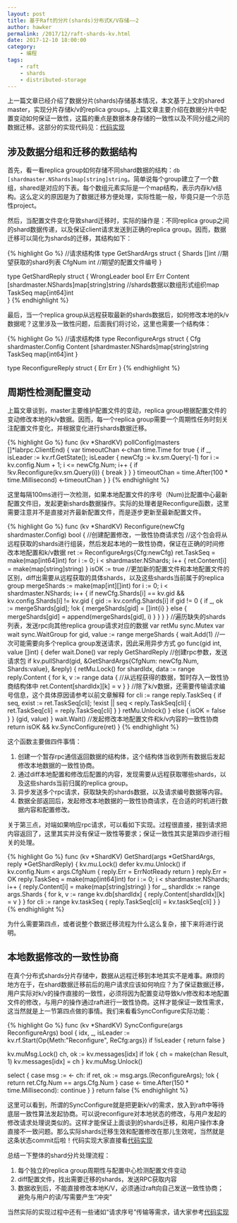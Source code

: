 ```yaml
---
layout: post
title: 基于Raft的分片(shards)分布式K/V存储——2
author: hawker
permalink: /2017/12/raft-shards-kv.html
date: 2017-12-10 18:00:00
category:
    - 编程
tags:
    - raft
    - shards
    - distributed-storage
---
```

 上一篇文章已经介绍了数据分片(shards)存储基本情况，本文基于上文的shared master，实现分片存储k/v的replica groups。上篇文章主要介绍在数据分片中配置变动如何保证一致性，这篇的重点是数据本身存储的一致性以及不同分组之间的数据迁移。这部分的实现代码见：[代码实现](https://github.com/hawkxiang/Distributed-System/tree/master/shardkv)

## 涉及数据分组和迁移的数据结构

首先，看一看replica group如何存储不同shard数据的结构：`db [shardmaster.NShards]map[string]string`。简单说每个group建立了一个数组，shared是对应的下表。每个数组元素实际是一个map结构，表示内存k/v结构。这么定义的原因是为了数据迁移方便处理，实际性能一般，毕竟只是一个示范性project。

然后，当配置文件变化导致shard迁移时，实际的操作是：不同replica group之间的shard数据传递，以及保证client请求发送到正确的replica group。因而，数据迁移可以简化为shards的迁移，其结构如下：

{% highlight Go %}
//请求结构体
type GetShardArgs struct {
	Shards	[]int         //期望获取的shard列表
	CfgNum	int           //期望的配置文件编号
}

type GetShardReply struct {
	WrongLeader bool
	Err 	Err
	Content	[shardmaster.NShards]map[string]string //shards数据以数组形式组织map
	TaskSeq map[int64]int                          
}
{% endhighlight %}

最后，当一个replica group从远程获取最新的shards数据后，如何修改本地的k/v数据呢？这里涉及一致性问题，后面我们将讨论，这里也需要一个结构体：

{% highlight Go %}
//请求结构体
type ReconfigureArgs struct {
	Cfg	shardmaster.Config
	Content [shardmaster.NShards]map[string]string
	TaskSeq map[int64]int
}

type ReconfigureReply struct {
	Err	Err
}
{% endhighlight %}

## 周期性检测配置变动
上篇文章谈到，master主要维护配置文件的变动，replica group根据配置文件的变动修改本地的k/v数据。因而，每一个replica group需要一个周期性任务时刻关注配置文件变化，并根据变化进行shards数据迁移。

{% highlight Go %}
func (kv *ShardKV) pollConfig(masters []*labrpc.ClientEnd) {
	var timeoutChan <-chan time.Time
	for true {
		if _, isLeader := kv.rf.GetState(); isLeader {
			newCfg := kv.sm.Query(-1)
			for i := kv.config.Num + 1; i <= newCfg.Num; i++ {
				if !kv.Reconfigure(kv.sm.Query(i)) {
					break
				}
			}
		}
		timeoutChan = time.After(100 * time.Millisecond)
		<-timeoutChan
	}
}
{% endhighlight %}

这里每隔100ms进行一次检测，如果本地配置文件的序号（Num)比配置中心最新配置文件旧，发起更新shards数据操作。实际的处理者是Reconfigure函数，这里需要注意并不是直接对齐最新配置文件，而是逐步更新至最新配置文件。

{% highlight Go %}
func (kv *ShardKV) Reconfigure(newCfg shardmaster.Config) bool {
	//创建配置修改，一致性协商请求包
	//这个包会将从远程获取的shards进行组装，然后发起本地的一致性协商，保证在正确的时间修改本地配置和k/v数据
	ret := ReconfigureArgs{Cfg:newCfg}
	ret.TaskSeq = make(map[int64]int)
	for i := 0; i < shardmaster.NShards; i++ {
		ret.Content[i] = make(map[string]string)
	}
	isOK := true
	//更加新的配置文件和本地配置文件的区别，diff出需要从远程获取的具体shards，以及这些shards当前属于的replica group
	mergeShards := make(map[int][]int)
	for i := 0; i < shardmaster.NShards; i++ {
		if newCfg.Shards[i] == kv.gid && kv.config.Shards[i] != kv.gid {
			gid := kv.config.Shards[i]
			if gid != 0 {
				if _, ok := mergeShards[gid]; !ok {
					mergeShards[gid] = []int{i}
				} else {
					mergeShards[gid] = append(mergeShards[gid], i)
				}
			}
		}
	}
	//遍历缺失的shards列表，发送rpc向其他replica group请求对应的数据
	var retMu sync.Mutex
	var wait sync.WaitGroup
	for gid, value := range mergeShards {
		wait.Add(1)
		//一次可能需要向多个replica group发送请求，因此采用异步方式
		go func(gid int, value []int) {
			defer wait.Done()
			var reply GetShardReply
			//创建rpc参数，发送请求包
			if kv.pullShard(gid, &GetShardArgs{CfgNum: newCfg.Num, Shards:value}, &reply) {
				retMu.Lock()
				for shardIdx, data := range reply.Content {
					for k, v := range data {
						//从远程获得的数据，暂时存入一致性协商结构体中
						ret.Content[shardIdx][k] = v
					}
				}
				//除了k/v数据，还需要传输请求编号信息，这个具体原因请参考以前文章解释
				for cli := range reply.TaskSeq {
					if seq, exist := ret.TaskSeq[cli]; !exist || seq < reply.TaskSeq[cli] {
						ret.TaskSeq[cli] = reply.TaskSeq[cli]
					}
				}
				retMu.Unlock()
			} else {
				isOK = false
			}
		} (gid, value)
	}
	wait.Wait()
	//发起修改本地配置文件和k/v内容的一致性协商
	return isOK && kv.SyncConfigure(ret)
}
{% endhighlight %}

这个函数主要做四件事情：

1. 创建一个暂存rpc通信返回数据的结构体，这个结构体当收到所有数据后发起修改本地数据的一致性协商。
2. 通过diff本地配置和修改后配置的内容，发现需要从远程获取哪些shards，以及这些shards当前归属的replica group。
3. 异步发送多个rpc请求，获取缺失的shards数据，以及请求编号数据等内容。
4. 数据全部返回后，发起修改本地数据的一致性协商请求，在合适的时机进行数据内容和配置修改。

关于第三点，对端如果响应rpc请求，可以看如下实现。过程很直接，接到请求把内容返回了，这里其实并没有保证一致性等要求；保证一致性其实是第四步进行相关的处理。

{% highlight Go %}
func (kv *ShardKV) GetShard(args *GetShardArgs, reply *GetShardReply) {
	kv.mu.Lock()
	defer kv.mu.Unlock()
	if kv.config.Num < args.CfgNum {
		reply.Err = ErrNotReady
		return
	}
	reply.Err = OK
	reply.TaskSeq = make(map[int64]int)
	for i := 0; i < shardmaster.NShards; i++ {
		reply.Content[i] = make(map[string]string)
	}
	for _, shardIdx := range args.Shards {
		for k, v := range kv.db[shardIdx] {
			reply.Content[shardIdx][k] = v
		}
	}
	for cli := range kv.taskSeq {
		reply.TaskSeq[cli] = kv.taskSeq[cli]
	}
}
{% endhighlight %}

为什么需要第四点，或者说整个数据迁移流程为什么这么复杂，接下来将进行说明。

## 本地数据修改的一致性协商

在真个分布式shards分片存储中，数据从远程迁移到本地其实不是难事。麻烦的地方在于，在shard数据迁移前后的用户请求应该如何响应？为了保证数据迁移，用户实际对k/v的操作直接的一致性，必须将因为配置变动导致k/v修改和本地配置文件的修改，与用户的操作通过raft进行一致性协商。这样才能保证一致性需求，这当然就是上一节第四点做的事情。我们来看看SyncConfigure实际功能：

{% highlight Go %}
func (kv *ShardKV) SyncConfigure(args ReconfigureArgs) bool {
idx, _, isLeader := kv.rf.Start(Op{Meth:"Reconfigure", ReCfg:args})
if !isLeader {
	return false
}

kv.muMsg.Lock()
ch, ok := kv.messages[idx]
if !ok {
	ch = make(chan Result, 1)
	kv.messages[idx] = ch
}
kv.muMsg.Unlock()

select {
case msg := <- ch:
	if ret, ok := msg.args.(ReconfigureArgs); !ok {
		return ret.Cfg.Num == args.Cfg.Num
	}
case <- time.After(150 * time.Millisecond):
	continue
}
}
return false
{% endhighlight %}

这里可以看到，所谓的SyncConfigure就是把更新k/v的需求，放入到raft中等待底层一致性算法发起协商。可以说reconfigure对本地状态的修改，与用户发起的修改请求处理说类似的。这样才能保证上面谈到的shards迁移，和用户操作本身直接不一致问题。那么实际shards迁移生效和配置修改在那儿生效呢，当然就是这条状态commit后啦！代码实现大家直接看[代码实现](https://github.com/hawkxiang/Distributed-System/tree/master/shardkv)

总结一下整体的shard分片处理流程：

1. 每个独立的replica group周期性与配置中心检测配置文件变动
2. diff配置文件，找出需要迁移的shards，发送RPC获取内容
3. 数据收到后，不能直接修改本地K/V，必须通过raft向自己发送一致性协商；避免与用户的读/写需要产生“冲突”

当然实际的实现过程中还有一些诸如“请求序号”传输等需求，请大家参考[代码实现](https://github.com/hawkxiang/Distributed-System/tree/master/shardkv)
